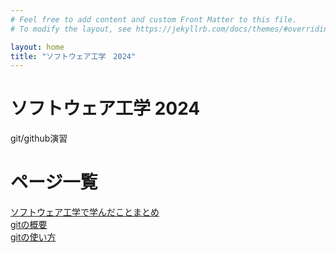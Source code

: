 ```yaml
---
# Feel free to add content and custom Front Matter to this file.
# To modify the layout, see https://jekyllrb.com/docs/themes/#overriding-theme-defaults

layout: home
title: "ソフトウェア工学　2024"
---
```


# ソフトウェア工学 2024

git/github演習

# ページ一覧

[ソフトウェア工学で学んだことまとめ](\software)  
[gitの概要](\git-memo)  
[gitの使い方](\git-cheat)  
